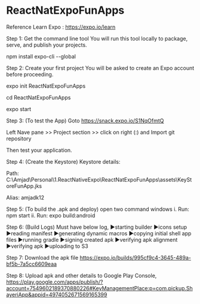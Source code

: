 # ReactNatExpoFunApps

Reference Learn Expo : https://expo.io/learn

Step 1:
Get the command line tool
You will run this tool locally to package, serve, and publish your projects.

npm install expo-cli --global

Step 2:
Create your first project
You will be asked to create an Expo account before proceeding.

expo init ReactNatExpoFunApps

cd ReactNatExpoFunApps

expo start

Step 3: (To test the App)
Goto https://snack.expo.io/S1NqOfmtQ

Left Nave pane >> Project section >> click on right (:) and Import git repository

Then test your application.

Step 4: (Create the Keystore)
Keystore details:

Path: C:\Amjad\Personal\1.ReactNativeExpo\ReactNatExpoFunApps\assets\KeyStoreFunApp.jks

Alias: amjadk12


Step 5: (To build the .apk and deploy)
open two command windows
i. Run: npm start
ii. Run: expo build:android

Step 6: (Build Logs)
Must have below log,
►starting builder
►icons setup
►reading manifest
►generating dynamic macros
►copying initial shell app files
►running gradle
►signing created apk
►verifying apk alignment
►verifying apk
►uploading to S3

Step 7: Download the apk file
https://expo.io/builds/995cf9c4-3645-489a-bf5b-7a5cc6609eaa

Step 8: Upload apk and other details to Google Play Console,
https://play.google.com/apps/publish/?account=7549602189370880226#KeyManagementPlace:p=com.pickup.ShayeriApp&appid=4974052671569165399
